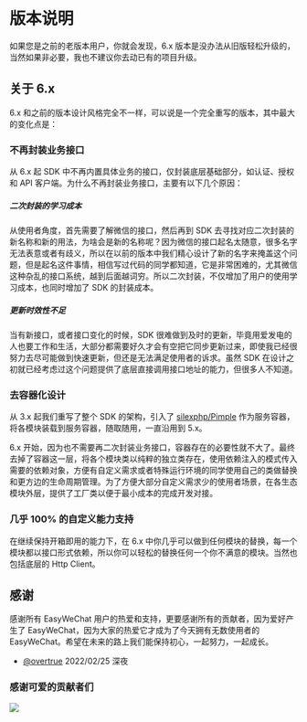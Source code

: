 # 版本说明

如果您是之前的老版本用户，你就会发现，6.x 版本是没办法从旧版轻松升级的，当然如果非必要，我也不建议你去动已有的项目升级。

## 关于 6.x

6.x 和之前的版本设计风格完全不一样，可以说是一个完全重写的版本，其中最大的变化点是：

### 不再封装业务接口

从 6.x 起 SDK 中不再内置具体业务的接口，仅封装底层基础部分，如认证、授权和 API 客户端。为什么不再封装业务接口，主要有以下几个原因：

##### 二次封装的学习成本
    
从使用者角度，首先需要了解微信的接口，然后再到 SDK 去寻找对应二次封装的新名称和新的用法，为啥会是新的名称呢？因为微信的接口起名太随意，很多名字无法表意或者有歧义，所以在以前的版本中我们精心设计了新的名字来掩盖这个问题，但是起名这件事情，相信写过代码的同学都知道，它是非常困难的，尤其微信这种杂乱的接口系统，越到后面越词穷。所以二次封装，不仅增加了用户的使用学习成本，也同时增加了 SDK 的封装成本。

##### 更新时效性不足 
    
当有新接口，或者接口变化的时候，SDK 很难做到及时的更新，毕竟用爱发电的人也要工作和生活，大部分都需要好久才会有空把它同步更新过来，即使我已经很努力去尽可能做到快速更新，但还是无法满足使用者的诉求。虽然 SDK 在设计之初就已经考虑过这个问题提供了底层直接调用接口地址的能力，但很多人不知道。

### 去容器化设计

从 3.x 起我们重写了整个 SDK 的架构，引入了 [silexphp/Pimple](https://github.com/silexphp/Pimple) 作为服务容器，将各模块装载到服务容器，随取随用，一直沿用到 5.x。

6.x 开始，因为也不需要再二次封装业务接口，容器存在的必要性就不大了。最终去掉了容器这一层，将各个模块类以纯粹的独立类存在，使用依赖注入的模式传入需要的依赖对象，方便有自定义需求或者特殊运行环境的同学使用自己的类做替换和更方边的生命周期管理。为了方便大部分自定义需求少的使用者场景，在各生态模块外层，提供了工厂类以便于最小成本的完成开发对接。

### 几乎 100% 的自定义能力支持

在继续保持开箱即用的能力下，在 6.x 中你几乎可以做到任何模块的替换，每一个模块都以接口形式依赖，所以你可以轻松的替换任何一个你不满意的模块。当然也包括底层的 Http Client。

## 感谢

感谢所有 EasyWeChat 用户的热爱和支持，更要感谢所有的贡献者，因为爱好产生了 EasyWeChat，因为大家的热爱它才成为了今天拥有无数使用者的 EasyWeChat。希望在未来的路上我们能保持初心，一起努力，一起成长。

- [@overtrue](https://github.com/overtrue) 2022/02/25 深夜

### 感谢可爱的贡献者们

<a href="https://github.com/w7corp/easywechat/graphs/contributors"><img src="https://opencollective.com/wechat/contributors.svg?width=890" /></a>
